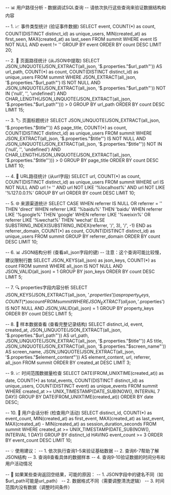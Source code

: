 -- 📊 用户路径分析 - 数据调试SQL查询
-- 请依次执行这些查询来验证数据结构和内容

-- 1. 📈 事件类型统计 (验证事件数据)
SELECT 
    event, 
    COUNT(*) as count,
    COUNT(DISTINCT distinct_id) as unique_users,
    MIN(created_at) as first_seen,
    MAX(created_at) as last_seen
FROM summit 
WHERE event IS NOT NULL AND event != ''
GROUP BY event 
ORDER BY count DESC 
LIMIT 20;

-- 2. 📄 页面路径统计 (从JSON中提取)
SELECT 
    JSON_UNQUOTE(JSON_EXTRACT(all_json, '$.properties."$url_path"')) AS url_path,
    COUNT(*) as count,
    COUNT(DISTINCT distinct_id) as unique_users
FROM summit 
WHERE JSON_EXTRACT(all_json, '$.properties."$url_path"') IS NOT NULL
    AND JSON_UNQUOTE(JSON_EXTRACT(all_json, '$.properties."$url_path"')) NOT IN ('null', '', 'undefined')
    AND CHAR_LENGTH(JSON_UNQUOTE(JSON_EXTRACT(all_json, '$.properties."$url_path"'))) > 0
GROUP BY url_path 
ORDER BY count DESC 
LIMIT 15;

-- 3. 🏷️ 页面标题统计
SELECT 
    JSON_UNQUOTE(JSON_EXTRACT(all_json, '$.properties."$title"')) AS page_title,
    COUNT(*) as count,
    COUNT(DISTINCT distinct_id) as unique_users
FROM summit 
WHERE JSON_EXTRACT(all_json, '$.properties."$title"') IS NOT NULL
    AND JSON_UNQUOTE(JSON_EXTRACT(all_json, '$.properties."$title"')) NOT IN ('null', '', 'undefined')
    AND CHAR_LENGTH(JSON_UNQUOTE(JSON_EXTRACT(all_json, '$.properties."$title"'))) > 0
GROUP BY page_title 
ORDER BY count DESC 
LIMIT 10;

-- 4. 🔗 URL路径统计 (从url字段)
SELECT 
    url,
    COUNT(*) as count,
    COUNT(DISTINCT distinct_id) as unique_users
FROM summit 
WHERE url IS NOT NULL 
    AND url != '' 
    AND url NOT LIKE '%localhost%'
    AND url NOT LIKE '%127.0.0.1%'
GROUP BY url 
ORDER BY count DESC 
LIMIT 10;

-- 5. 🌐 来源渠道统计
SELECT 
    CASE 
        WHEN referrer IS NULL OR referrer = '' THEN 'direct'
        WHEN referrer LIKE '%baidu%' THEN 'baidu'
        WHEN referrer LIKE '%google%' THEN 'google'
        WHEN referrer LIKE '%weixin%' OR referrer LIKE '%wechat%' THEN 'wechat'
        ELSE SUBSTRING_INDEX(SUBSTRING_INDEX(referrer, '/', 3), '/', -1)
    END as referrer_domain,
    COUNT(*) as count,
    COUNT(DISTINCT distinct_id) as unique_users
FROM summit 
GROUP BY referrer_domain
ORDER BY count DESC 
LIMIT 10;

-- 6. 📊 JSON结构分析 (查看all_json字段的键)
-- 注意：这个查询可能比较慢，建议限制行数
SELECT 
    JSON_KEYS(all_json) as json_keys,
    COUNT(*) as count
FROM summit 
WHERE all_json IS NOT NULL
    AND JSON_VALID(all_json) = 1
GROUP BY json_keys
ORDER BY count DESC
LIMIT 5;

-- 7. 🔍 properties字段内容分析
SELECT 
    JSON_KEYS(JSON_EXTRACT(all_json, '$.properties')) as property_keys,
    COUNT(*) as count
FROM summit 
WHERE JSON_EXTRACT(all_json, '$.properties') IS NOT NULL
    AND JSON_VALID(all_json) = 1
GROUP BY property_keys
ORDER BY count DESC
LIMIT 5;

-- 8. 📝 样本数据查看 (查看完整记录结构)
SELECT 
    distinct_id,
    event,
    created_at,
    JSON_UNQUOTE(JSON_EXTRACT(all_json, '$.properties."$url_path"')) AS url_path,
    JSON_UNQUOTE(JSON_EXTRACT(all_json, '$.properties."$title"')) AS title,
    JSON_UNQUOTE(JSON_EXTRACT(all_json, '$.properties."$screen_name"')) AS screen_name,
    JSON_UNQUOTE(JSON_EXTRACT(all_json, '$.properties."$element_content"')) AS element_content,
    url,
    referrer,
    all_json
FROM summit 
ORDER BY created_at DESC
LIMIT 3;

-- 9. 📈 时间范围数据量检查
SELECT 
    DATE(FROM_UNIXTIME(created_at)) as date,
    COUNT(*) as total_events,
    COUNT(DISTINCT distinct_id) as unique_users,
    COUNT(DISTINCT event) as unique_events
FROM summit 
WHERE created_at >= UNIX_TIMESTAMP(DATE_SUB(NOW(), INTERVAL 7 DAY))
GROUP BY DATE(FROM_UNIXTIME(created_at))
ORDER BY date DESC;

-- 10. 👥 用户会话分析 (检查用户活动)
SELECT 
    distinct_id,
    COUNT(*) as event_count,
    MIN(created_at) as first_event,
    MAX(created_at) as last_event,
    MAX(created_at) - MIN(created_at) as session_duration_seconds
FROM summit 
WHERE created_at >= UNIX_TIMESTAMP(DATE_SUB(NOW(), INTERVAL 1 DAY))
GROUP BY distinct_id
HAVING event_count >= 3
ORDER BY event_count DESC
LIMIT 10;

-- 💡 使用建议：
-- 1. 依次执行查询1-5来验证基础数据
-- 2. 查询6-7帮助了解JSON结构
-- 3. 查询8查看具体的数据样本
-- 4. 查询9-10验证数据的时间分布和用户活动情况

-- 🔧 如果某些查询返回空结果，可能的原因：
-- 1. JSON字段中的键名不同（如$url_path可能是url_path）
-- 2. 数据格式不同（需要调整清洗逻辑）
-- 3. 时间范围内没有数据（调整时间条件）